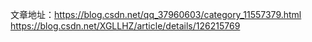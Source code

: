 文章地址：https://blog.csdn.net/qq_37960603/category_11557379.html
https://blog.csdn.net/XGLLHZ/article/details/126215769
